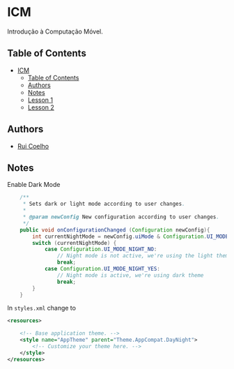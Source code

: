 # ICM
Introdução à Computação Móvel.

## Table of Contents

- [ICM](#icm)
  * [Table of Contents](#table-of-contents)
  * [Authors](#authors)
  * [Notes](#notes)
  * [Lesson 1](https://github.com/user-cube/ICM/tree/master/Lesson%201)
  * [Lesson 2](https://github.com/user-cube/ICM/tree/master/Lesson%202)

## Authors
* [Rui Coelho](https://github.com/user-cube)


## Notes
Enable Dark Mode
```java
    /**
     * Sets dark or light mode according to user changes.
     *
     * @param newConfig New configuration according to user changes.
     */
    public void onConfigurationChanged (Configuration newConfig){
        int currentNightMode = newConfig.uiMode & Configuration.UI_MODE_NIGHT_MASK;
        switch (currentNightMode) {
            case Configuration.UI_MODE_NIGHT_NO:
                // Night mode is not active, we're using the light theme
                break;
            case Configuration.UI_MODE_NIGHT_YES:
                // Night mode is active, we're using dark theme
                break;
        }
    }
```
In `styles.xml` change to 
```xml
<resources>

    <!-- Base application theme. -->
    <style name="AppTheme" parent="Theme.AppCompat.DayNight">
        <!-- Customize your theme here. -->
    </style>
</resources>
```